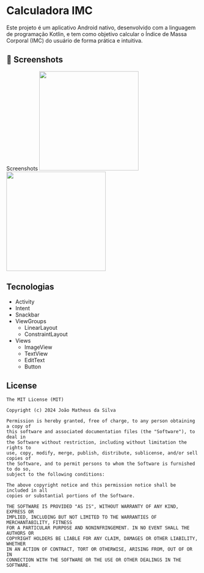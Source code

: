 # Calculadora IMC
Este projeto é um aplicativo Android nativo, desenvolvido com a linguagem de programação Kotlin, e tem como objetivo calcular o Índice de Massa Corporal (IMC) do usuário de forma prática e intuitiva.

## :camera_flash: Screenshots
<!-- You can add more screenshots here if you like -->
Screenshots
<img src= "https://github.com/user-attachments/assets/749d8d2d-ef91-4601-93fd-0dd4d28ac1f9" width= 260>
<img src= "https://github.com/user-attachments/assets/915a3088-65cd-4617-8433-6694cc551420" width= 260>

## Tecnologias
- Activity
- Intent
- Snackbar
- ViewGroups
  - LinearLayout
  - ConstraintLayout
- Views
  - ImageView
  - TextView
  - EditText
  - Button 


## License
```
The MIT License (MIT)

Copyright (c) 2024 João Matheus da Silva

Permission is hereby granted, free of charge, to any person obtaining a copy of
this software and associated documentation files (the "Software"), to deal in
the Software without restriction, including without limitation the rights to
use, copy, modify, merge, publish, distribute, sublicense, and/or sell copies of
the Software, and to permit persons to whom the Software is furnished to do so,
subject to the following conditions:

The above copyright notice and this permission notice shall be included in all
copies or substantial portions of the Software.

THE SOFTWARE IS PROVIDED "AS IS", WITHOUT WARRANTY OF ANY KIND, EXPRESS OR
IMPLIED, INCLUDING BUT NOT LIMITED TO THE WARRANTIES OF MERCHANTABILITY, FITNESS
FOR A PARTICULAR PURPOSE AND NONINFRINGEMENT. IN NO EVENT SHALL THE AUTHORS OR
COPYRIGHT HOLDERS BE LIABLE FOR ANY CLAIM, DAMAGES OR OTHER LIABILITY, WHETHER
IN AN ACTION OF CONTRACT, TORT OR OTHERWISE, ARISING FROM, OUT OF OR IN
CONNECTION WITH THE SOFTWARE OR THE USE OR OTHER DEALINGS IN THE SOFTWARE.
```
